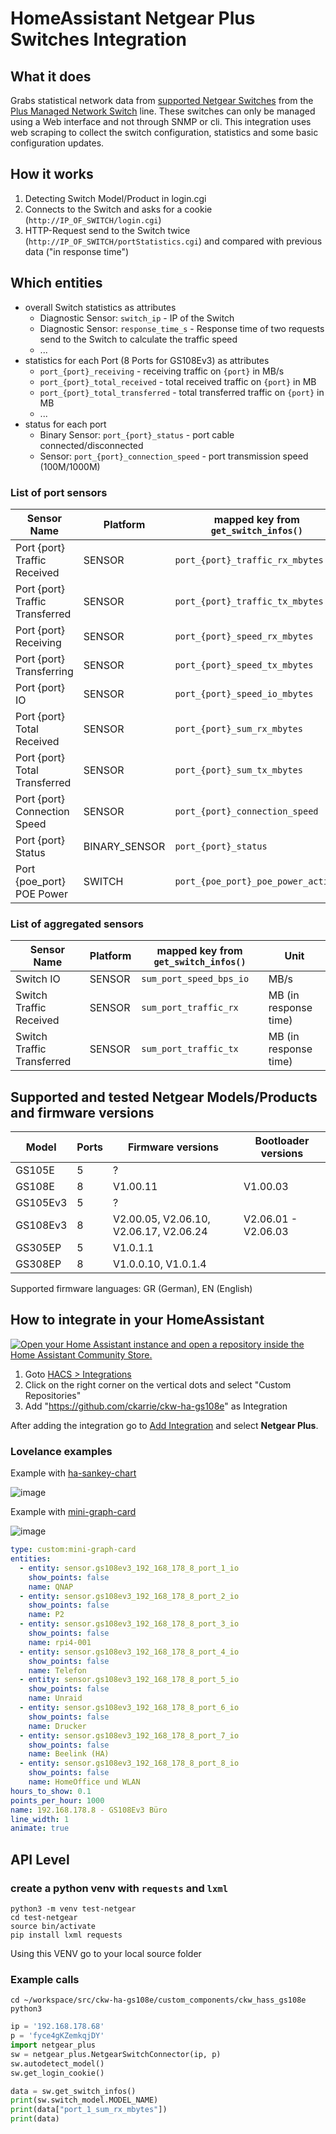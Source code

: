 # HomeAssistant Netgear Plus Switches Integration

## What it does
Grabs statistical network data from [supported Netgear Switches](#supported-and-tested-netgear-modelsproducts-and-firmwares) from the
[Plus Managed Network Switch](https://www.netgear.com/business/wired/switches/plus/) line. These switches can only be managed using a
Web interface and not through SNMP or cli. This integration uses web scraping to collect the switch configuration, statistics and
some basic configuration updates.

## How it works
1. Detecting Switch Model/Product in login.cgi
2. Connects to the Switch and asks for a cookie (`http://IP_OF_SWITCH/login.cgi`)
3. HTTP-Request send to the Switch twice (`http://IP_OF_SWITCH/portStatistics.cgi`) and compared with previous data ("in response time")

## Which entities
- overall Switch statistics as attributes
  - Diagnostic Sensor: `switch_ip` - IP of the Switch
  - Diagnostic Sensor: `response_time_s` - Response time of two requests send to the Switch to calculate the traffic speed
  - ...
- statistics for each Port (8 Ports for GS108Ev3) as attributes
  - `port_{port}_receiving` - receiving traffic on `{port}` in MB/s
  - `port_{port}_total_received` - total received traffic on `{port}` in MB
  - `port_{port}_total_transferred` - total transferred traffic on `{port}` in MB
  - ...
- status for each port
  - Binary Sensor: `port_{port}_status` - port cable connected/disconnected
  - Sensor: `port_{port}_connection_speed` - port transmission speed (100M/1000M)

### List of port sensors

| Sensor Name                      | Platform      | mapped key from `get_switch_infos()`    | Unit                                 |
|----------------------------------|---------------|-----------------------------------------|--------------------------------------|
| Port {port} Traffic Received     | SENSOR        | `port_{port}_traffic_rx_mbytes`         | MB (in response time)                |
| Port {port} Traffic Transferred  | SENSOR        | `port_{port}_traffic_tx_mbytes`         | MB (in response time)                |
| Port {port} Receiving            | SENSOR        | `port_{port}_speed_rx_mbytes`           | MB/s                                 |
| Port {port} Transferring         | SENSOR        | `port_{port}_speed_tx_mbytes`           | MB/s                                 |
| Port {port} IO                   | SENSOR        | `port_{port}_speed_io_mbytes`           | MB/s                                 |
| Port {port} Total Received       | SENSOR        | `port_{port}_sum_rx_mbytes`             | MB (since last switch reboot/reset)  |
| Port {port} Total Transferred    | SENSOR        | `port_{port}_sum_tx_mbytes`             | MB (since last switch reboot/reset)  |
| Port {port} Connection Speed     | SENSOR        | `port_{port}_connection_speed`          | MB/s                                 |
| Port {port} Status               | BINARY_SENSOR | `port_{port}_status`                    | "on"/"off"                           |
| Port {poe_port} POE Power        | SWITCH        | `port_{poe_port}_poe_power_active`      | "on"/"off"                           |

### List of aggregated sensors

| Sensor Name                      | Platform      | mapped key from `get_switch_infos()`    | Unit                                 |
|----------------------------------|---------------|-----------------------------------------|--------------------------------------|
| Switch IO                        | SENSOR        | `sum_port_speed_bps_io`                 | MB/s                                 |
| Switch Traffic Received          | SENSOR        | `sum_port_traffic_rx`                   | MB (in response time)                |
| Switch Traffic Transferred       | SENSOR        | `sum_port_traffic_tx`                   | MB (in response time)                |

## Supported and tested Netgear Models/Products and firmware versions

| Model    | Ports    | Firmware versions                            | Bootloader versions |
|----------|----------|----------------------------------------------|---------------------|
| GS105E   | 5        | ?                                            |                     |
| GS108E   | 8        | V1.00.11                                     | V1.00.03            |
| GS105Ev3 | 5        | ?                                            |                     |
| GS108Ev3 | 8        | V2.00.05, V2.06.10, V2.06.17, V2.06.24       | V2.06.01 - V2.06.03 |
| GS305EP  | 5        | V1.0.1.1                                     |                     |
| GS308EP  | 8        | V1.0.0.10, V1.0.1.4                          |                     |

Supported firmware languages: GR (German), EN (English)

## How to integrate in your HomeAssistant

[![Open your Home Assistant instance and open a repository inside the Home Assistant Community Store.](https://my.home-assistant.io/badges/hacs_repository.svg)](https://my.home-assistant.io/redirect/hacs_repository/?owner=ckarrie&repository=ckw-ha-gs108e&category=integration)

1. Goto [HACS > Integrations](http://homeassistant.lan/redirect/hacs/integrations)
2. Click on the right corner on the vertical dots and select "Custom Repositories"
3. Add "https://github.com/ckarrie/ckw-ha-gs108e" as Integration

After adding the integration go to [Add Integration](https://my.home-assistant.io/redirect/integrations/) and select **Netgear Plus**.

### Lovelance examples

Example with [ha-sankey-chart](https://github.com/MindFreeze/ha-sankey-chart)

![image](https://github.com/ckarrie/ckw-ha-gs108e/assets/4140156/9e8ca08f-bd64-4b49-8408-2135107c53f5)

Example with [mini-graph-card](https://github.com/kalkih/mini-graph-card)

![image](https://github.com/ckarrie/ckw-ha-gs108e/assets/4140156/9f390bab-6d3e-4e9c-83df-39bd230d7309)


```yaml
type: custom:mini-graph-card
entities:
  - entity: sensor.gs108ev3_192_168_178_8_port_1_io
    show_points: false
    name: QNAP
  - entity: sensor.gs108ev3_192_168_178_8_port_2_io
    show_points: false
    name: P2
  - entity: sensor.gs108ev3_192_168_178_8_port_3_io
    show_points: false
    name: rpi4-001
  - entity: sensor.gs108ev3_192_168_178_8_port_4_io
    show_points: false
    name: Telefon
  - entity: sensor.gs108ev3_192_168_178_8_port_5_io
    show_points: false
    name: Unraid
  - entity: sensor.gs108ev3_192_168_178_8_port_6_io
    show_points: false
    name: Drucker
  - entity: sensor.gs108ev3_192_168_178_8_port_7_io
    show_points: false
    name: Beelink (HA)
  - entity: sensor.gs108ev3_192_168_178_8_port_8_io
    show_points: false
    name: HomeOffice und WLAN
hours_to_show: 0.1
points_per_hour: 1000
name: 192.168.178.8 - GS108Ev3 Büro
line_width: 1
animate: true
```

## API Level

### create a python venv with `requests` and `lxml`

```shell
python3 -m venv test-netgear
cd test-netgear
source bin/activate
pip install lxml requests
```

Using this VENV go to your local source folder

### Example calls

```shell
cd ~/workspace/src/ckw-ha-gs108e/custom_components/ckw_hass_gs108e
python3
```

```python
ip = '192.168.178.68'
p = 'fyce4gKZemkqjDY'
import netgear_plus
sw = netgear_plus.NetgearSwitchConnector(ip, p)
sw.autodetect_model()
sw.get_login_cookie()

data = sw.get_switch_infos()
print(sw.switch_model.MODEL_NAME)
print(data["port_1_sum_rx_mbytes"])
print(data)
```
